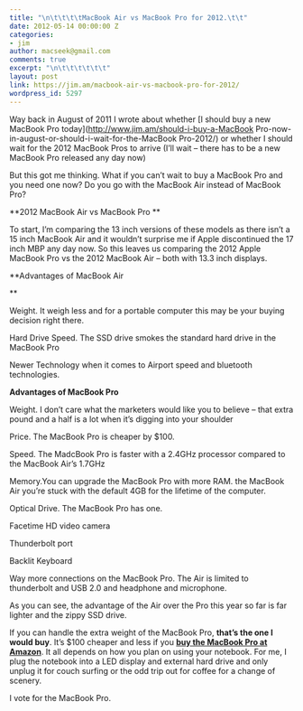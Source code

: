 ```yaml
---
title: "\n\t\t\t\tMacBook Air vs MacBook Pro for 2012.\t\t"
date: 2012-05-14 00:00:00 Z
categories:
- jim
author: macseek@gmail.com
comments: true
excerpt: "\n\t\t\t\t\t\t"
layout: post
link: https://jim.am/macbook-air-vs-macbook-pro-for-2012/
wordpress_id: 5297
---
```


Way back in August of 2011 I wrote about whether [I should buy a new MacBook Pro today](http://www.jim.am/should-i-buy-a-MacBook Pro-now-in-august-or-should-i-wait-for-the-MacBook Pro-2012/) or whether I should wait for the 2012 MacBook Pros to arrive (I’ll wait – there has to be a new MacBook Pro released any day now)




But this got me thinking. What if you can’t wait to buy a MacBook Pro and you need one now? Do you go with the MacBook Air instead of MacBook Pro?




**2012 MacBook Air vs MacBook Pro **




To start, I’m comparing the 13 inch versions of these models as there isn’t a 15 inch MacBook Air and it wouldn’t surprise me if Apple discontinued the 17 inch MBP any day now. So this leaves us comparing the 2012 Apple MacBook Pro vs the 2012 MacBook Air – both with 13.3 inch displays.




**Advantages of MacBook Air




**




Weight. It weigh less and for a portable computer this may be your buying decision right there.




Hard Drive Speed. The SSD drive smokes the standard hard drive in the MacBook Pro




Newer Technology when it comes to Airport speed and bluetooth technologies.




**Advantages of MacBook Pro**




Weight. I don’t care what the marketers would like you to believe – that extra pound and a half is a lot when it’s digging into your shoulder




Price. The MacBook Pro is cheaper by $100.




Speed. The MadcBook Pro is faster with a 2.4GHz processor compared to the MacBook Air’s 1.7GHz




Memory.You can upgrade the MacBook Pro with more RAM. the MacBook Air you’re stuck with the default 4GB for the lifetime of the computer.




Optical Drive. The MacBook Pro has one.




Facetime HD video camera




Thunderbolt port




Backlit Keyboard




Way more connections on the MacBook Pro. The Air is limited to thunderbolt and USB 2.0 and headphone and microphone.




As you can see, the advantage of the Air over the Pro this year so far is far lighter and the zippy SSD drive.




If you can handle the extra weight of the MacBook Pro, **that’s the one I would buy**. It’s $100 cheaper and less if you **[buy the MacBook Pro at Amazon](http://www.amazon.com/gp/product/B005CWIVYI/ref=as_li_ss_tl?ie=UTF8&tag=ramseeker-20&linkCode=as2&camp=1789&creative=390957&creativeASIN=B005CWIVYI)**. It all depends on how you plan on using your notebook. For me, I plug the notebook into a LED display and external hard drive and only unplug it for couch surfing or the odd trip out for coffee for a change of scenery.




I vote for the MacBook Pro.


		
